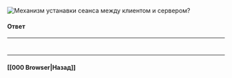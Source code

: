 ![Механизм устанавки сеанса между клиентом и сервером?](https://youtu.be/-mWa7erZu64?t=570)

#### Ответ


___
#

___

#### [[000 Browser|Назад]]